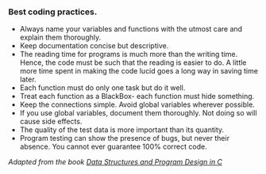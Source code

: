 ### Best coding practices.
- Always name your variables and functions with the utmost care and explain them thoroughly.
- Keep documentation concise but descriptive.
- The reading time for programs is much more than the writing time. Hence, the code must be such that the reading is easier to do. A little more time spent in making the code lucid goes a long way in saving time later.
- Each function must do only one task but do it well.
- Treat each function as a BlackBox- each function must hide something.
- Keep the connections simple. Avoid global variables wherever possible.
- If you use global variables, document them thoroughly. Not doing so will cause side effects.
- The quality of the test data is more important than its quantity.
- Program testing can show the presence of bugs, but never their absence. You cannot ever guarantee 100% correct code.

_Adapted from the book [Data Structures and Program Design in C](https://www.amazon.in/Data-Structures-Program-Design-2e/dp/8177584235)_
